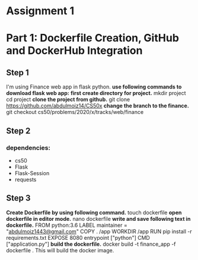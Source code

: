 # Assignment 1

# Part 1: Dockerfile Creation, GitHub and DockerHub Integration

## Step 1
  I'm using Finance web app in flask python.
  **use following commands to download flask web app:**
  **first create directory for project.**
  mkdir project
  cd project
  **clone the project from github.**
  git clone https://github.com/abdulmoiz14/CS50x
  **change the branch to the finance.**
  git checkout cs50/problems/2020/x/tracks/web/finance
  
## Step 2
### dependencies: 
* cs50
* Flask
* Flask-Session
* requests

## Step 3
**Create Dockerfile by using following command.**
touch dockerfile
**open dockerfile in editor mode.**
nano dockerfile
**write and save following text in dockerfile.**
FROM python:3.6
LABEL maintainer = "abdulmoiz1443@gmail.com"
COPY . /app
WORKDIR /app
RUN pip install -r requirements.txt
EXPOSE 8080
entrypoint ["python"]
CMD ["application.py"]
**build the dockerfile.**
docker build -t finance_app -f dockerfile .
This will build the docker image.
